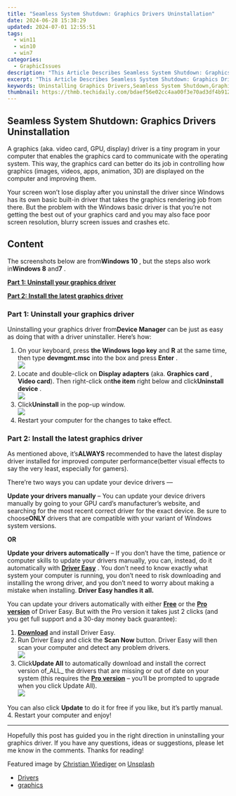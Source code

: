 ```yaml
---
title: "Seamless System Shutdown: Graphics Drivers Uninstallation"
date: 2024-06-28 15:38:29
updated: 2024-07-01 12:55:51
tags:
  - win11
  - win10
  - win7
categories:
  - GraphicIssues
description: "This Article Describes Seamless System Shutdown: Graphics Drivers Uninstallation"
excerpt: "This Article Describes Seamless System Shutdown: Graphics Drivers Uninstallation"
keywords: Uninstalling Graphics Drivers,Seamless System Shutdown,Graphics Drivers Removal Guide,System Shutdown Procedures,Easy Graphics Driver Uninstallation,Graphics Drivers Maintenance Tips,Driver Uninstallation Troubleshooting
thumbnail: https://thmb.techidaily.com/bdaef56e02cc4aa00f3e70ad3df4b912e80b691b8ee44c6197adf88943656c52.jpg
---
```


## Seamless System Shutdown: Graphics Drivers Uninstallation

 A graphics (aka. video card, GPU, display) driver is a tiny program in your computer that enables the graphics card to communicate with the operating system. This way, the graphics card can better do its job in controlling how graphics (images, videos, apps, animation, 3D)  are displayed on the computer and improving them.

 Your screen won’t lose display after you uninstall the driver since Windows has its own basic built-in driver that takes the graphics rendering job from there. But the problem with the Windows basic driver is that you’re not getting the best out of your graphics card and you may also face poor screen resolution, blurry screen issues and crashes etc.

## Content

 The screenshots below are from**Windows 10** , but the steps also work in**Windows 8** and**7** .

[**Part 1: Uninstall your graphics driver**](#P1)

[**Part 2: Install the latest graphics driver**](#P2)

### Part 1: Uninstall your graphics driver

 Uninstalling your graphics driver from**Device Manager** can be just as easy as doing that with a driver uninstaller. Here’s how:

1. On your keyboard, press **the Windows logo key**  and **R**  at the same time, then type **devmgmt.msc** into the box and press **Enter** .  
![](https://images.drivereasy.com/wp-content/uploads/2018/09/img_5b91effe026eb.png)
2. Locate and double-click on **Display adapters**  (aka. **Graphics card** , **Video card**). Then right-click on**the item** right below and click**Uninstall device** .  
![](https://images.drivereasy.com/wp-content/uploads/2018/09/img_5b91f0b245dd2.jpg)
3. Click**Uninstall** in the pop-up window.  
![](https://images.drivereasy.com/wp-content/uploads/2018/09/img_5b91f147059a0.png)
4. Restart your computer for the changes to take effect.

### Part 2: Install the latest graphics driver

 As mentioned above, it’s**ALWAYS** recommended to have the latest display driver installed for improved computer performance(better visual effects to say the very least, especially for gamers).

 There’re two ways you can update your device drivers —

**Update your drivers manually** – You can update your device drivers manually by going to your GPU card’s manufacturer’s website, and searching for the most recent correct driver for the exact device. Be sure to choose**ONLY** drivers that are compatible with your variant of Windows system versions.

**OR**

**Update your drivers automatically** – If you don’t have the time, patience or computer skills to update your drivers manually, you can, instead, do it automatically with **[Driver Easy](https://tools.techidaily.com/drivereasy/download/)**  . You don’t need to know exactly what system your computer is running, you don’t need to risk downloading and installing the wrong driver, and you don’t need to worry about making a mistake when installing. **Driver Easy handles it all.**

 You can update your drivers automatically with either [**Free**](https://tools.techidaily.com/drivereasy/download/) **[](https://tools.techidaily.com/drivereasy/download/)**  or the [**Pro version**](https://tools.techidaily.com/drivereasy/download/) of Driver Easy. But with the Pro version it takes just 2 clicks (and you get full support and a 30-day money back guarantee):

1. **[Download](https://tools.techidaily.com/drivereasy/download/)**  and install Driver Easy.
2. Run Driver Easy and click the **Scan Now** button. Driver Easy will then scan your computer and detect any problem drivers.  
![](https://images.drivereasy.com/wp-content/uploads/2018/07/img_5b46ffcde1143.jpg)
3. Click**Update All** to automatically download and install the correct version of_ALL_ the drivers that are missing or out of date on your system (this requires the [**Pro version**](https://tools.techidaily.com/drivereasy/download/) – you’ll be prompted to upgrade when you click Update All).  
![](https://images.drivereasy.com/wp-content/uploads/2018/07/img_5b472528c2b06.jpg)  

 You can also click **Update** to do it for free if you like, but it’s partly manual.
4. Restart your computer and enjoy!

---

 Hopefully this post has guided you in the right direction in uninstalling your graphics driver. If you have any questions, ideas or suggestions, please let me know in the comments. Thanks for reading!

 Featured image by [Christian Wiediger](https://unsplash.com/@christianw?utm%5Fsource=unsplash&utm%5Fmedium=referral&utm%5Fcontent=creditCopyText) on [Unsplash](https://unsplash.com/search/photos/graphics-card?utm%5Fsource=unsplash&utm%5Fmedium=referral&utm%5Fcontent=creditCopyText)

* [Drivers](https://tools.techidaily.com/drivereasy/download/)
* [graphics](https://tools.techidaily.com/drivereasy/download/)

<ins class="adsbygoogle"
     style="display:block"
     data-ad-format="autorelaxed"
     data-ad-client="ca-pub-7571918770474297"
     data-ad-slot="1223367746"></ins>



<ins class="adsbygoogle"
     style="display:block"
     data-ad-client="ca-pub-7571918770474297"
     data-ad-slot="8358498916"
     data-ad-format="auto"
     data-full-width-responsive="true"></ins>
